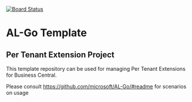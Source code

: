 [![Board Status](https://dev.azure.com/dylan0930/f42df2a4-b214-46de-bd3c-a956c9dffb02/382079af-81e7-4c0a-ace0-7ba585130e19/_apis/work/boardbadge/55c17444-19e2-4664-8531-695ad6c2840b)](https://dev.azure.com/dylan0930/f42df2a4-b214-46de-bd3c-a956c9dffb02/_boards/board/t/382079af-81e7-4c0a-ace0-7ba585130e19/Microsoft.RequirementCategory)
# AL-Go Template
## Per Tenant Extension Project
This template repository can be used for managing Per Tenant Extensions for Business Central.

Please consult https://github.com/microsoft/AL-Go/#readme for scenarios on usage
